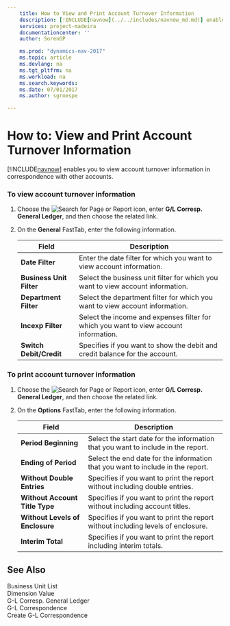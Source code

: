 ```yaml
---
    title: How to View and Print Account Turnover Information 
    description: [!INCLUDE[navnow](../../includes/navnow_md.md)] enables you to view account turnover information in correspondence with other accounts.
    services: project-madeira
    documentationcenter: ''
    author: SorenGP

    ms.prod: "dynamics-nav-2017"
    ms.topic: article
    ms.devlang: na
    ms.tgt_pltfrm: na
    ms.workload: na
    ms.search.keywords:
    ms.date: 07/01/2017
    ms.author: sgroespe

---
```

# How to: View and Print Account Turnover Information
[!INCLUDE[navnow](../../includes/navnow_md.md)] enables you to view account turnover information in correspondence with other accounts.  
  
### To view account turnover information  
  
1.  Choose the ![Search for Page or Report](media/ui-search/search_small.png "Search for Page or Report icon") icon, enter **G/L Corresp. General Ledger**, and then choose the related link.  
  
2.  On the **General** FastTab, enter the following information.  
  
    |Field|Description|  
    |---------------------------------|---------------------------------------|  
    |**Date Filter**|Enter the date filter for which you want to view account information.|  
    |**Business Unit Filter**|Select the business unit filter for which you want to view account information.|  
    |**Department Filter**|Select the department filter for which you want to view account information.|  
    |**Incexp Filter**|Select the income and expenses filter for which you want to view account information.|  
    |**Switch Debit/Credit**|Specifies if you want to show the debit and credit balance for the account.|  
  
### To print account turnover information  
  
1.  Choose the ![Search for Page or Report](media/ui-search/search_small.png "Search for Page or Report icon") icon, enter **G/L Corresp. General Ledger**, and then choose the related link.  
  
2.  On the **Options** FastTab, enter the following information.  
  
    |Field|Description|  
    |---------------------------------|---------------------------------------|  
    |**Period Beginning**|Select the start date for the information that you want to include in the report.|  
    |**Ending of Period**|Select the end date for the information that you want to include in the report.|  
    |**Without Double Entries**|Specifies if you want to print the report without including double entries.|  
    |**Without Account Title Type**|Specifies if you want to print the report without including account titles.|  
    |**Without Levels of Enclosure**|Specifies if you want to print the report without including levels of enclosure.|  
    |**Interim Total**|Specifies if you want to print the report including interim totals.|  
  
## See Also  
 Business Unit List   
 Dimension Value   
 G-L Corresp. General Ledger   
 G-L Correspondence   
 Create G-L Correspondence